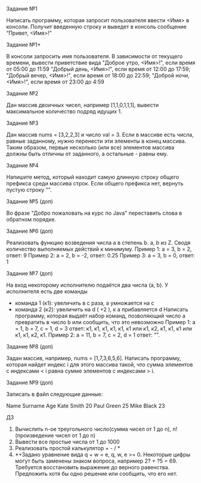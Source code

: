 Задание №1


Написать программу, которая запросит пользователя ввести <Имя> в консоли.
Получит введенную строку и выведет в консоль сообщение “Привет, <Имя>!”


Задание №1+

В консоли запросить имя пользователя. В зависимости от текущего времени, вывести приветствие вида
"Доброе утро, <Имя>!", если время от 05:00 до 11:59
"Добрый день, <Имя>!", если время от 12:00 до 17:59;
"Добрый вечер, <Имя>!", если время от 18:00 до 22:59;
"Доброй ночи, <Имя>!", если время от 23:00 до 4:59


Задание №2

Дан массив двоичных чисел, например [1,1,0,1,1,1], вывести максимальное количество подряд идущих 1.


Задание №3

Дан массив nums = [3,2,2,3] и число val = 3.
Если в массиве есть числа, равные заданному, нужно перенести эти элементы в конец массива.
Таким образом, первые несколько (или все) элементов массива должны быть отличны от заданного, а остальные - равны ему.


Задание №4


Напишите метод, который находит самую длинную строку общего префикса среди массива строк.
Если общего префикса нет, вернуть пустую строку "".


Задание №5 (доп)

Во фразе "Добро пожаловать на курс по Java" переставить слова в обратном порядке.


Задание №6 (доп)

Реализовать функцию возведения числа а в степень b. a, b из Z. Сводя количество выполняемых действий к минимуму.
Пример 1: а = 3, b = 2, ответ: 9
Пример 2: а = 2, b = -2, ответ: 0.25
Пример 3: а = 3, b = 0, ответ: 1


Задание №7 (доп)


На вход некоторому исполнителю подаётся два числа (a, b). У исполнителя есть две команды
- команда 1 (к1): увеличить в с раза, а умножается на c
- команда 2 (к2): увеличить на d ( +2 ), к a прибавляется d
  Написать программу, которая выдаёт набор команд, позволяющий число a превратить в число b или сообщить, что это невозможно
  Пример 1: а = 1, b = 7, c = 1, d = 3
  ответ: к1, к1, к1, к1, к1, к1 или к1, к2, к1, к1, к1 или к1, к1, к2, к1.
  Пример 2: а = 11, b = 7, c = 2, d = 1
  ответ: “”.


Задание №8 (доп)


Задан массив, например, nums = [1,7,3,6,5,6].
Написать программу, которая найдет индекс i для этого массива такой, что сумма элементов с индексами < i равна сумме элементов с индексами > i.


Задание №9 (доп)

Записать в файл следующие данные:

Name Surname Age
Kate Smith 20
Paul Green 25
Mike Black 23


ДЗ

1. Вычислить n-ое треугольного число(сумма чисел от 1 до n), n! (произведение чисел от 1 до n)
2. Вывести все простые числа от 1 до 1000
3. Реализовать простой калькулятор + - / *
4. *+Задано уравнение вида q + w = e, q, w, e >= 0. Некоторые цифры могут быть заменены знаком вопроса, например 2? + ?5 = 69. Требуется восстановить выражение до верного равенства. Предложить хотя бы одно решение или сообщить, что его нет.





